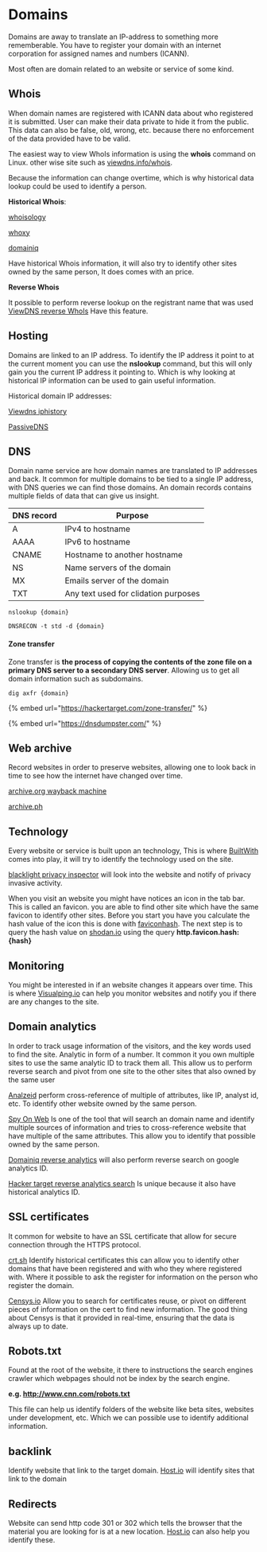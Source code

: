 # Domains

Domains are away to translate an IP-address to something more rememberable. You have to register your domain with an internet corporation for assigned names and numbers (ICANN).

Most often are domain related to an website or service of some kind.

## Whois

When domain names are registered with ICANN data about who registered it is submitted. User can make their data private to hide it from the public. This data can also be false, old, wrong, etc. because there no enforcement of the data provided have to be valid.

The easiest way to view WhoIs information is using the **whois** command on Linux. other wise site such as [viewdns.info/whois](http://www.viewdns.info/whois).

Because the information can change overtime, which is why historical data lookup could be used to identify a person.

**Historical Whois**:

[whoisology](https://whoisology.com/)

[whoxy](https://www.whoxy.com/)

[domainiq](https://www.domainiq.com/)

Have historical Whois information, it will also try to identify other sites owned by the same person, It does comes with an price.

**Reverse Whois**

It possible to perform reverse lookup on the registrant name that was used [ViewDNS reverse WhoIs](https://viewdns.info/reversewhois) Have this feature.

## Hosting

Domains are linked to an IP address. To identify the IP address it point to at the current moment you can use the **nslookup** command, but this will only gain you the current IP address it pointing to. Which is why looking at historical IP information can be used to gain useful information.

Historical domain IP addresses:

[Viewdns iphistory](https://viewdns.info/iphistory/)

[PassiveDNS](https://passivedns.mnemonic.no/)

## DNS

Domain name service are how domain names are translated to IP addresses and back. It common for multiple domains to be tied to a single IP address, with DNS queries we can find those domains. An domain records contains multiple fields of data that can give us insight.

| DNS record | Purpose                              |
| ---------- | ------------------------------------ |
| A          | IPv4 to hostname                     |
| AAAA       | IPv6 to hostname                     |
| CNAME      | Hostname to another hostname         |
| NS         | Name servers of the domain           |
| MX         | Emails server of the domain          |
| TXT        | Any text used for clidation purposes |

```
nslookup {domain}
```

```
DNSRECON -t std -d {domain}
```

#### Zone transfer

Zone transfer is **the process of copying the contents of the zone file on a primary DNS server to a secondary DNS server**. Allowing us to get all domain information such as subdomains.

```
dig axfr {domain}
```

{% embed url="https://hackertarget.com/zone-transfer/" %}

{% embed url="https://dnsdumpster.com/" %}



## Web archive

Record websites in order to preserve websites, allowing one to look back in time to see how the internet have changed over time.

[archive.org wayback machine](https://archive.org/)

[archive.ph](https://archive.ph/)

## Technology

Every website or service is built upon an technology, This is where [BuiltWith](https://builtwith.com/) comes into play, it will try to identify the technology used on the site.

[blacklight privacy inspector](https://themarkup.org/) will look into the website and notify of privacy invasive activity.

When you visit an website you might have notices an icon in the tab bar. This is called an favicon. you are able to find other site which have the same favicon to identify other sites. Before you start you have you calculate the hash value of the icon this is done with [faviconhash](https://faviconhash.com/). The next step is to query the hash value on [shodan.io](https://www.shodan.io) using the query **http.favicon.hash:{hash}**

## Monitoring

You might be interested in if an website changes it appears over time. This is where [Visualping.io](https://visualping.io/) can help you monitor websites and notify you if there are any changes to the site.

## Domain analytics

In order to track usage information of the visitors, and the key words used to find the site. Analytic in form of a number. It common it you own multiple sites to use the same analytic ID to track them all. This allow us to perform reverse search and pivot from one site to the other sites that also owned by the same user

[Analzeid](https://analyzeid.com/) perform cross-reference of multiple of attributes, like IP, analyst id, etc. To identify other website owned by the same person.

[Spy On Web](https://spyonweb.com/) Is one of the tool that will search an domain name and identify multiple sources of information and tries to cross-reference website that have multiple of the same attributes. This allow you to identify that possible owned by the same person.

[Domainiq reverse analytics](https://www.domainiq.com/reverse\_analytics) will also perform reverse search on google analytics ID.

[Hacker target reverse analytics search](https://hackertarget.com/reverse-analytics-search/) Is unique because it also have historical analytics ID.

## SSL certificates

It common for website to have an SSL certificate that allow for secure connection through the HTTPS protocol.

[crt.sh](https://crt.sh) Identify historical certificates this can allow you to identify other domains that have been registered and with who they where registered with. Where it possible to ask the register for information on the person who register the domain.

[Censys.io](https://search.censys.io/) Allow you to search for certificates reuse, or pivot on different pieces of information on the cert to find new information. The good thing about Censys is that it provided in real-time, ensuring that the data is always up to date.

## Robots.txt

Found at the root of the website, it there to instructions the search engines crawler which webpages should not be index by the search engine.

**e.g. http://www.cnn.com/robots.txt**

This file can help us identify folders of the website like beta sites, websites under development, etc. Which we can possible use to identify additional information.

## backlink

Identify website that link to the target domain. [Host.io](https://host.io) will identify sites that link to the domain

## Redirects

Website can send http code 301 or 302 which tells the browser that the material you are looking for is at a new location. [Host.io](https://host.io) can also help you identify these.
